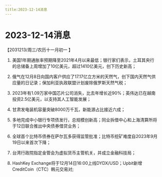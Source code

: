 ```yaml
---
title:2023-12-14消息
---
```

# 2023-12-14消息
【2031213/周三/农历十一月初一 】
1. 美国1年期通胀率预期降至2021年4月以来最低；银行家们表示，土耳其央行的总储备上周增加了10亿美元，超过1410亿美元，创下历史新高；

2. 俄气在12月8日向国内客户供应了17.17亿立方米的天然气，创下国内天然气供应量的日记录；保加利亚执政联盟计划废除俄罗斯天然气税；

3. 2023年有1.09万家中国芯片公司消失，比去年增长近90%；英伟达已在越南投资2.5亿美元，以支持其人工智能发展；

4. 甘肃发电装机容量突破8000万千瓦，新能源占比接近六成；

5. 多地完成中小银行专项债发行，总规模创新高；同业拆借中心和上海清算所将于12日联合推出中央债券借贷业务；

6. 全球首个比特币债券在萨尔瓦多获得监管批准；比特币挖矿难度自2023年9月19日以来首次下降；

7. 台湾行政院指定金管会为虚拟货币主管机关，并成立金融科技局；

8. HashKey Exchange将于12月14日16:00上线DYDX/USD；Upbit新增CreditCoin（CTC）韩元交易对;